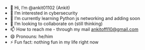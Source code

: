 - 👋 Hi, I’m @ankit01102 (Ankit)
- 👀 I’m interested in cybersecurity 
- 🌱 I’m currently learning Python js networking and adding soon
- 💞️ I’m looking to collaborate on (still thinking)
- 📫 How to reach me - through my mail ankitoffl10@gmail.com
- 😄 Pronouns: he/him
- ⚡ Fun fact: nothing fun in my life right now 

<!---
ankit01102/ankit01102 is a ✨ special ✨ repository because its `README.md` (this file) appears on your GitHub profile.
You can click the Preview link to take a look at your changes.
--->

